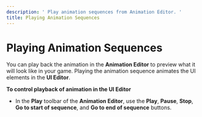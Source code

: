 ```yaml
---
description: ' Play animation sequences from Animation Editor. '
title: Playing Animation Sequences
---
```

# Playing Animation Sequences<a name="ui-animation-playing"></a>

You can play back the animation in the **Animation Editor** to preview what it will look like in your game\. Playing the animation sequence animates the UI elements in the **UI Editor**\.

**To control playback of animation in the UI Editor**
+ In the **Play** toolbar of the **Animation Editor**, use the **Play**, **Pause**, **Stop**, **Go to start of sequence**, and **Go to end of sequence** buttons\.